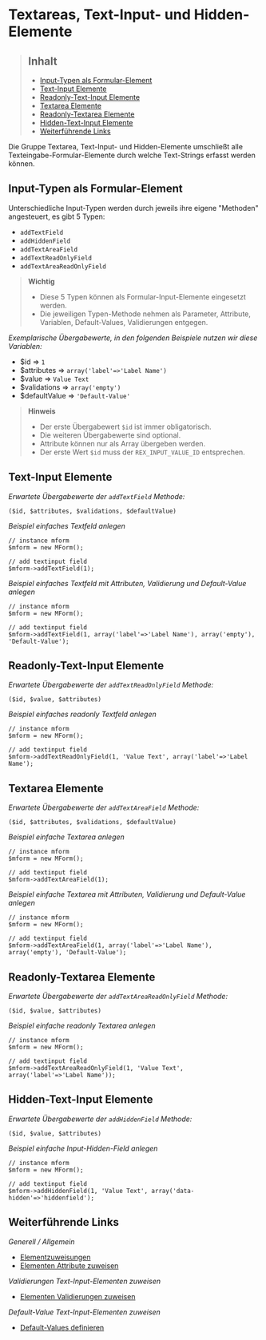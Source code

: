 # Textareas, Text-Input- und Hidden-Elemente

> ## Inhalt
> - [Input-Typen als Formular-Element](#Typen)
> - [Text-Input Elemente](#Text-Input)
> - [Readonly-Text-Input Elemente](#Text-Input-Readonly)
> - [Textarea Elemente](#Textarea)
> - [Readonly-Textarea Elemente](#Textarea-Readonly)
> - [Hidden-Text-Input Elemente](#Text-Input-Hidden)
> - [Weiterführende Links](#Links)

Die Gruppe Textarea, Text-Input- und Hidden-Elemente umschließt alle Texteingabe-Formular-Elemente durch welche Text-Strings erfasst werden können.


<a name="Typen"></a>
## Input-Typen als Formular-Element

Unterschiedliche Input-Typen werden durch jeweils ihre eigene "Methoden" angesteuert, es gibt 5 Typen:

* `addTextField`
* `addHiddenField`
* `addTextAreaField`
* `addTextReadOnlyField`
* `addTextAreaReadOnlyField`

> **Wichtig**
>
> * Diese 5 Typen können als Formular-Input-Elemente eingesetzt werden. 
> * Die jeweiligen Typen-Methode nehmen als Parameter, Attribute, Variablen, Default-Values, Validierungen entgegen.


*Exemplarische Übergabewerte, in den folgenden Beispiele nutzen wir diese Variablen:*

* $id => `1`
* $attributes => `array('label'=>'Label Name')`
* $value => `Value Text`
* $validations => `array('empty')`
* $defaultValue => `'Default-Value'`

> **Hinweis**
>
> * Der erste Übergabewert `$id` ist immer obligatorisch.
> * Die weiteren Übergabewerte sind optional.
> * Attribute können nur als Array übergeben werden.
> * Der erste Wert `$id` muss der `REX_INPUT_VALUE_ID` entsprechen.


<a name="Text-Input"></a>
## Text-Input Elemente

*Erwartete Übergabewerte der `addTextField` Methode:*

`($id, $attributes, $validations, $defaultValue)`

*Beispiel einfaches Textfeld anlegen*
 
```
// instance mform
$mform = new MForm();

// add textinput field
$mform->addTextField(1);
```

*Beispiel einfaches Textfeld mit Attributen, Validierung und Default-Value anlegen*

```
// instance mform
$mform = new MForm();

// add textinput field
$mform->addTextField(1, array('label'=>'Label Name'), array('empty'), 'Default-Value');
```


<a name="Text-Input-Readonly"></a>
## Readonly-Text-Input Elemente

*Erwartete Übergabewerte der `addTextReadOnlyField` Methode:*

`($id, $value, $attributes)`

*Beispiel einfaches readonly Textfeld anlegen*
 
```
// instance mform
$mform = new MForm();

// add textinput field
$mform->addTextReadOnlyField(1, 'Value Text', array('label'=>'Label Name');
```


<a name="Textarea"></a>
## Textarea Elemente

*Erwartete Übergabewerte der `addTextAreaField` Methode:*

`($id, $attributes, $validations, $defaultValue)`

*Beispiel einfache Textarea anlegen*
 
```
// instance mform
$mform = new MForm();

// add textinput field
$mform->addTextAreaField(1);
```

*Beispiel einfache Textarea mit Attributen, Validierung und Default-Value anlegen*

```
// instance mform
$mform = new MForm();

// add textinput field
$mform->addTextAreaField(1, array('label'=>'Label Name'), array('empty'), 'Default-Value');
```


<a name="Textarea-Readonly"></a>
## Readonly-Textarea Elemente

*Erwartete Übergabewerte der `addTextAreaReadOnlyField` Methode:*

`($id, $value, $attributes)`

*Beispiel einfache readonly Textarea anlegen*

```
// instance mform
$mform = new MForm();

// add textinput field
$mform->addTextAreaReadOnlyField(1, 'Value Text', array('label'=>'Label Name'));
```


<a name="Text-Input-Hidden"></a>
## Hidden-Text-Input Elemente

*Erwartete Übergabewerte der `addHiddenField` Methode:*

`($id, $value, $attributes)`

*Beispiel einfache Input-Hidden-Field anlegen*

```
// instance mform
$mform = new MForm();

// add textinput field
$mform->addHiddenField(1, 'Value Text', array('data-hidden'=>'hiddenfield');
```


<a name="Links"></a>
## Weiterführende Links

*Generell / Allgemein*

* [Elementzuweisungen](elements_general.md)
* [Elementen Attribute zuweisen](elements_attributes.md)

*Validierungen Text-Input-Elementen zuweisen*

* [Elementen Validierungen zuweisen](elements_validates.md)

*Default-Value Text-Input-Elementen zuweisen*

* [Default-Values definieren](elements_default_values.md)
